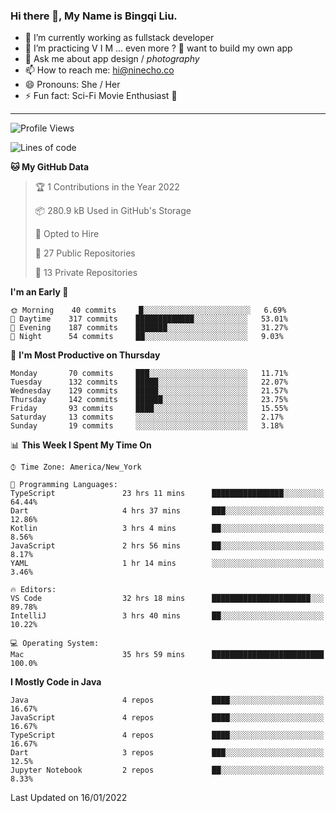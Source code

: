 ### Hi there 👋, My Name is Bingqi Liu.

- 🔭 I’m currently working as fullstack developer
- 🌱 I’m practicing V I M ... even more ? 🤨 want to build my own app
- 💬 Ask me about app design / *photography*
- 📫 How to reach me: hi@ninecho.co
- 😄 Pronouns: She / Her
- ⚡ Fun fact: Sci-Fi Movie Enthusiast 🚀

---

<!--START_SECTION:waka-->
![Profile Views](http://img.shields.io/badge/Profile%20Views-0-blue)

![Lines of code](https://img.shields.io/badge/From%20Hello%20World%20I%27ve%20Written-819%20Thousand%20lines%20of%20code-blue)

**🐱 My GitHub Data** 

> 🏆 1 Contributions in the Year 2022
 > 
> 📦 280.9 kB Used in GitHub's Storage 
 > 
> 💼 Opted to Hire
 > 
> 📜 27 Public Repositories 
 > 
> 🔑 13 Private Repositories  
 > 
**I'm an Early 🐤** 

```text
🌞 Morning    40 commits     █░░░░░░░░░░░░░░░░░░░░░░░░   6.69% 
🌆 Daytime    317 commits    █████████████░░░░░░░░░░░░   53.01% 
🌃 Evening    187 commits    ███████░░░░░░░░░░░░░░░░░░   31.27% 
🌙 Night      54 commits     ██░░░░░░░░░░░░░░░░░░░░░░░   9.03%

```
📅 **I'm Most Productive on Thursday** 

```text
Monday       70 commits     ███░░░░░░░░░░░░░░░░░░░░░░   11.71% 
Tuesday      132 commits    █████░░░░░░░░░░░░░░░░░░░░   22.07% 
Wednesday    129 commits    █████░░░░░░░░░░░░░░░░░░░░   21.57% 
Thursday     142 commits    ██████░░░░░░░░░░░░░░░░░░░   23.75% 
Friday       93 commits     ████░░░░░░░░░░░░░░░░░░░░░   15.55% 
Saturday     13 commits     ░░░░░░░░░░░░░░░░░░░░░░░░░   2.17% 
Sunday       19 commits     ░░░░░░░░░░░░░░░░░░░░░░░░░   3.18%

```


📊 **This Week I Spent My Time On** 

```text
⌚︎ Time Zone: America/New_York

💬 Programming Languages: 
TypeScript               23 hrs 11 mins      ████████████████░░░░░░░░░   64.44% 
Dart                     4 hrs 37 mins       ███░░░░░░░░░░░░░░░░░░░░░░   12.86% 
Kotlin                   3 hrs 4 mins        ██░░░░░░░░░░░░░░░░░░░░░░░   8.56% 
JavaScript               2 hrs 56 mins       ██░░░░░░░░░░░░░░░░░░░░░░░   8.17% 
YAML                     1 hr 14 mins        ░░░░░░░░░░░░░░░░░░░░░░░░░   3.46%

🔥 Editors: 
VS Code                  32 hrs 18 mins      ██████████████████████░░░   89.78% 
IntelliJ                 3 hrs 40 mins       ██░░░░░░░░░░░░░░░░░░░░░░░   10.22%

💻 Operating System: 
Mac                      35 hrs 59 mins      █████████████████████████   100.0%

```

**I Mostly Code in Java** 

```text
Java                     4 repos             ████░░░░░░░░░░░░░░░░░░░░░   16.67% 
JavaScript               4 repos             ████░░░░░░░░░░░░░░░░░░░░░   16.67% 
TypeScript               4 repos             ████░░░░░░░░░░░░░░░░░░░░░   16.67% 
Dart                     3 repos             ███░░░░░░░░░░░░░░░░░░░░░░   12.5% 
Jupyter Notebook         2 repos             ██░░░░░░░░░░░░░░░░░░░░░░░   8.33%

```



 Last Updated on 16/01/2022
<!--END_SECTION:waka-->
